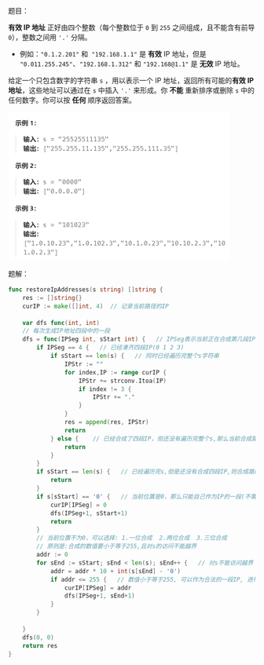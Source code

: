 题目：

**有效 IP 地址** 正好由四个整数（每个整数位于 `0` 到 `255` 之间组成，且不能含有前导 `0`），整数之间用 `'.'` 分隔。

- 例如：`"0.1.2.201"` 和` "192.168.1.1"` 是 **有效** IP 地址，但是 `"0.011.255.245"`、`"192.168.1.312"` 和 `"192.168@1.1"` 是 **无效** IP 地址。

给定一个只包含数字的字符串 `s` ，用以表示一个 IP 地址，返回所有可能的**有效 IP 地址**，这些地址可以通过在 `s` 中插入 `'.'` 来形成。你 **不能** 重新排序或删除 `s` 中的任何数字。你可以按 **任何** 顺序返回答案。

<img src="93.复原IP地址.assets/image-20230914223755753.png" alt="image-20230914223755753" style="zoom:50%;" />

题解：

```go
func restoreIpAddresses(s string) []string {
    res := []string{}
    curIP := make([]int, 4)  // 记录当前路径的IP
    
    var dfs func(int, int)
    // 每次生成IP地址四段中的一段
    dfs = func(IPSeg int, sStart int) {   // IPSeg表示当前正在合成第几段IP，sStart表示当前在s的哪一位上
        if IPSeg == 4 {   // 已经凑齐四段IP(0 1 2 3)
            if sStart == len(s) {   // 同时已经遍历完整个s字符串
                IPStr := ""
                for index,IP := range curIP {
                    IPStr += strconv.Itoa(IP)
                    if index != 3 {
                        IPStr += "."
                    }
                }
                res = append(res, IPStr)
                return
            } else {    // 已经合成了四段IP，但还没有遍历完整个s,那么当前合成路线是错误的
                return
            }
        }
        if sStart == len(s) {   // 已经遍历完s,但是还没有合成四段IP,则合成路线错误
            return
        }
        if s[sStart] == '0' {   // 当前位置是0，那么只能自己作为IP的一段(不需要回溯,因为只有这一种可能)
            curIP[IPSeg] = 0
            dfs(IPSeg+1, sStart+1)
            return
        }
        // 当前位置不为0，可以选择: 1.一位合成  2.两位合成  3.三位合成  
        // 原则是:合成的数值要小于等于255,且对s的访问不能越界
        addr := 0
        for sEnd := sStart; sEnd < len(s); sEnd++ {   // 对s不能访问越界
            addr = addr * 10 + int(s[sEnd] - '0')
            if addr <= 255 {   // 数值小于等于255, 可以作为合法的一段IP, 进行递归
                curIP[IPSeg] = addr
                dfs(IPSeg+1, sEnd+1)
            }
        }

    }
    dfs(0, 0)
    return res
}
```

